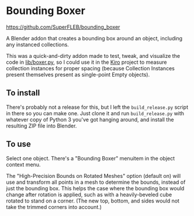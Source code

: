 # Bounding Boxer

https://github.com/SuperFLEB/bounding_boxer

A Blender addon that creates a bounding box around an object, including any instanced collections.

This was a quick-and-dirty addon made to test, tweak, and visualize the code in [lib/boxer.py](lib/boxer.py), so I
could use it in the [Kiro](https://github.com/SuperFLEB/kiro) project to measure collection instances
for proper spacing (because Collection Instances present themselves present as single-point Empty objects).

## To install

There's probably not a release for this, but I left the `build_release.py` script in there so you can
make one. Just clone it and run `build_release.py` with whatever copy of Python 3 you've got
hanging around, and install the resulting ZIP file into Blender.

## To use

Select one object. There's a "Bounding Boxer" menuitem in the object context menu.

The "High-Precision Bounds on Rotated Meshes" option (default on) will use and transform all points in a
mesh to determine the bounds, instead of just the bounding box. This helps the case where the bounding box
would change after rotation is applied, such as with a heavily-beveled cube rotated to stand on a corner.
(The new top, bottom, and sides would not take the trimmed corners into account.)
